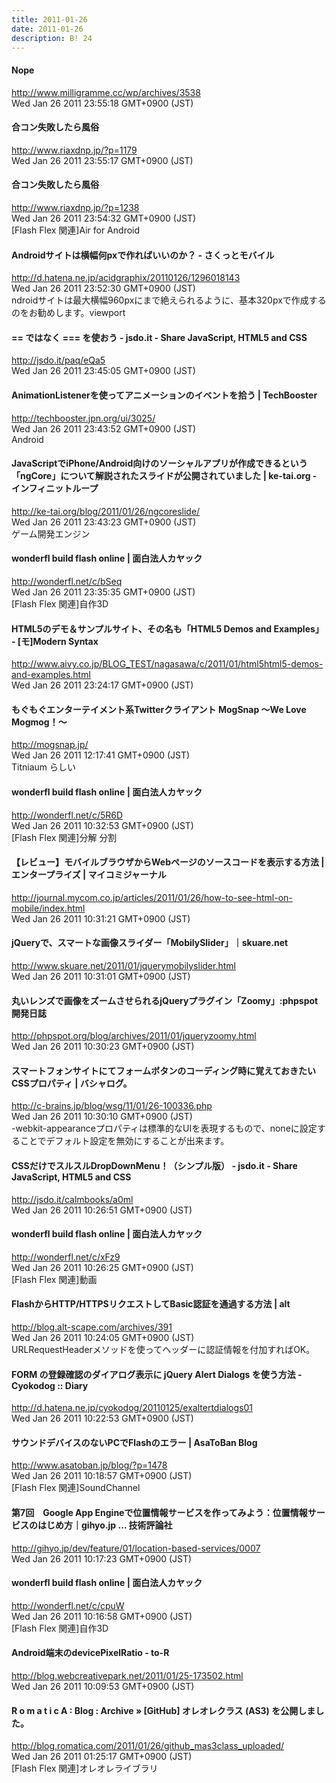 ```yaml
---
title: 2011-01-26
date: 2011-01-26
description: B! 24
---
```


#### Nope
http://www.milligramme.cc/wp/archives/3538<br>
Wed Jan 26 2011 23:55:18 GMT+0900 (JST)<br>


#### 合コン失敗したら風俗
http://www.riaxdnp.jp/?p=1179<br>
Wed Jan 26 2011 23:55:17 GMT+0900 (JST)<br>


#### 合コン失敗したら風俗
http://www.riaxdnp.jp/?p=1238<br>
Wed Jan 26 2011 23:54:32 GMT+0900 (JST)<br>
[Flash Flex 関連]Air for Android


#### Androidサイトは横幅何pxで作ればいいのか？ - さくっとモバイル
http://d.hatena.ne.jp/acidgraphix/20110126/1296018143<br>
Wed Jan 26 2011 23:52:30 GMT+0900 (JST)<br>
ndroidサイトは最大横幅960pxにまで絶えられるように、基本320pxで作成するのをお勧めします。viewport


#### == ではなく === を使おう - jsdo.it - Share JavaScript, HTML5 and CSS
http://jsdo.it/paq/eQa5<br>
Wed Jan 26 2011 23:45:05 GMT+0900 (JST)<br>


#### AnimationListenerを使ってアニメーションのイベントを拾う | TechBooster
http://techbooster.jpn.org/ui/3025/<br>
Wed Jan 26 2011 23:43:52 GMT+0900 (JST)<br>
Android


#### JavaScriptでiPhone/Android向けのソーシャルアプリが作成できるという「ngCore」について解説されたスライドが公開されていました | ke-tai.org - インフィニットループ
http://ke-tai.org/blog/2011/01/26/ngcoreslide/<br>
Wed Jan 26 2011 23:43:23 GMT+0900 (JST)<br>
ゲーム開発エンジン


#### wonderfl build flash online | 面白法人カヤック
http://wonderfl.net/c/bSeq<br>
Wed Jan 26 2011 23:35:35 GMT+0900 (JST)<br>
[Flash Flex 関連]自作3D


#### HTML5のデモ＆サンプルサイト、その名も「HTML5 Demos and Examples」 - [モ]Modern Syntax
http://www.aivy.co.jp/BLOG_TEST/nagasawa/c/2011/01/html5html5-demos-and-examples.html<br>
Wed Jan 26 2011 23:24:17 GMT+0900 (JST)<br>


#### もぐもぐエンターテイメント系Twitterクライアント MogSnap 〜We Love Mogmog！〜
http://mogsnap.jp/<br>
Wed Jan 26 2011 12:17:41 GMT+0900 (JST)<br>
Titniaum らしい


#### wonderfl build flash online | 面白法人カヤック
http://wonderfl.net/c/5R6D<br>
Wed Jan 26 2011 10:32:53 GMT+0900 (JST)<br>
[Flash Flex 関連]分解 分割


#### 【レビュー】モバイルブラウザからWebページのソースコードを表示する方法 | エンタープライズ | マイコミジャーナル
http://journal.mycom.co.jp/articles/2011/01/26/how-to-see-html-on-mobile/index.html<br>
Wed Jan 26 2011 10:31:21 GMT+0900 (JST)<br>


#### jQueryで、スマートな画像スライダー「MobilySlider」｜skuare.net
http://www.skuare.net/2011/01/jquerymobilyslider.html<br>
Wed Jan 26 2011 10:31:01 GMT+0900 (JST)<br>


#### 丸いレンズで画像をズームさせられるjQueryプラグイン「Zoomy」:phpspot開発日誌
http://phpspot.org/blog/archives/2011/01/jqueryzoomy.html<br>
Wed Jan 26 2011 10:30:23 GMT+0900 (JST)<br>


#### スマートフォンサイトにてフォームボタンのコーディング時に覚えておきたいCSSプロパティ | バシャログ。
http://c-brains.jp/blog/wsg/11/01/26-100336.php<br>
Wed Jan 26 2011 10:30:10 GMT+0900 (JST)<br>
-webkit-appearanceプロパティは標準的なUIを表現するもので、noneに設定することでデフォルト設定を無効にすることが出来ます。


#### CSSだけでスルスルDropDownMenu！（シンプル版） - jsdo.it - Share JavaScript, HTML5 and CSS
http://jsdo.it/calmbooks/a0ml<br>
Wed Jan 26 2011 10:26:51 GMT+0900 (JST)<br>


#### wonderfl build flash online | 面白法人カヤック
http://wonderfl.net/c/xFz9<br>
Wed Jan 26 2011 10:26:25 GMT+0900 (JST)<br>
[Flash Flex 関連]動画


#### FlashからHTTP/HTTPSリクエストしてBasic認証を通過する方法 | alt
http://blog.alt-scape.com/archives/391<br>
Wed Jan 26 2011 10:24:05 GMT+0900 (JST)<br>
URLRequestHeaderメソッドを使ってヘッダーに認証情報を付加すればOK。


#### FORM の登録確認のダイアログ表示に jQuery Alert Dialogs を使う方法 - Cyokodog :: Diary
http://d.hatena.ne.jp/cyokodog/20110125/exaltertdialogs01<br>
Wed Jan 26 2011 10:22:53 GMT+0900 (JST)<br>


#### サウンドデバイスのないPCでFlashのエラー | AsaToBan Blog
http://www.asatoban.jp/blog/?p=1478<br>
Wed Jan 26 2011 10:18:57 GMT+0900 (JST)<br>
[Flash Flex 関連]SoundChannel


#### 第7回　Google App Engineで位置情報サービスを作ってみよう：位置情報サービスのはじめ方｜gihyo.jp … 技術評論社
http://gihyo.jp/dev/feature/01/location-based-services/0007<br>
Wed Jan 26 2011 10:17:23 GMT+0900 (JST)<br>


#### wonderfl build flash online | 面白法人カヤック
http://wonderfl.net/c/cpuW<br>
Wed Jan 26 2011 10:16:58 GMT+0900 (JST)<br>
[Flash Flex 関連]自作3D


#### Android端末のdevicePixelRatio - to-R
http://blog.webcreativepark.net/2011/01/25-173502.html<br>
Wed Jan 26 2011 10:09:53 GMT+0900 (JST)<br>


#### R o m a t i c A : Blog : Archive » [GitHub] オレオレクラス (AS3) を公開しました。
http://blog.romatica.com/2011/01/26/github_mas3class_uploaded/<br>
Wed Jan 26 2011 01:25:17 GMT+0900 (JST)<br>
[Flash Flex 関連]オレオレライブラリ


